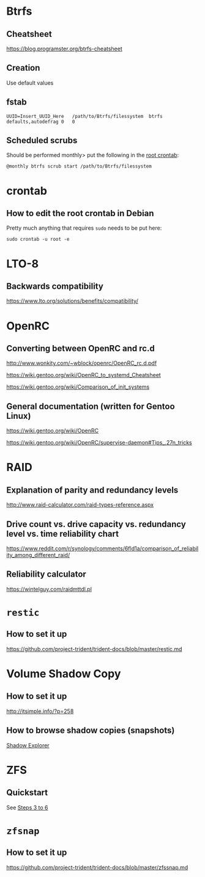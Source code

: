 # Btrfs

## Cheatsheet

https://blog.programster.org/btrfs-cheatsheet

## Creation

Use default values

## fstab

`UUID=Insert_UUID_Here   /path/to/Btrfs/filessystem  btrfs   defaults,autodefrag 0   0`

## Scheduled scrubs

Should be performed monthly> put the following in the [root crontab](https://github.com/jdrch/Hardware/wiki/Useful-Links#how-to-edit-the-root-crontab-in-debian):

`@monthly btrfs scrub start /path/to/Btrfs/filessystem`

# crontab

## How to edit the root crontab in Debian

Pretty much anything that requires `sudo` needs to be put here:

`sudo crontab -u root -e`

# LTO-8 

## Backwards compatibility

https://www.lto.org/solutions/benefits/compatibility/

# OpenRC

## Converting between OpenRC and rc.d

http://www.wonkity.com/~wblock/openrc/OpenRC_rc.d.pdf

https://wiki.gentoo.org/wiki/OpenRC_to_systemd_Cheatsheet

https://wiki.gentoo.org/wiki/Comparison_of_init_systems

## General documentation (written for Gentoo Linux)

https://wiki.gentoo.org/wiki/OpenRC

https://wiki.gentoo.org/wiki/OpenRC/supervise-daemon#Tips_.27n_tricks

# RAID

## Explanation of parity and redundancy levels

http://www.raid-calculator.com/raid-types-reference.aspx

## Drive count vs. drive capacity vs. redundancy level vs. time reliability chart

https://www.reddit.com/r/synology/comments/6fld1a/comparison_of_reliability_among_different_raid/

## Reliability calculator

https://wintelguy.com/raidmttdl.pl

# `restic`

## How to set it up

https://github.com/project-trident/trident-docs/blob/master/restic.md

# Volume Shadow Copy

## How to set it up

http://itsimple.info/?p=258

## How to browse shadow copies (snapshots)

[Shadow Explorer](https://www.shadowexplorer.com/downloads.html)

# ZFS 

## Quickstart

See [Steps 3 to 6](https://github.com/project-trident/trident-docs/blob/master/restic.md)

# `zfsnap`

## How to set it up

https://github.com/project-trident/trident-docs/blob/master/zfssnap.md